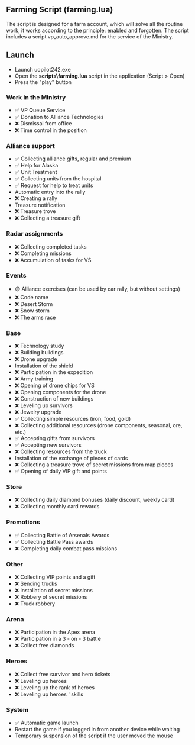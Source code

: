 ## Farming Script (farming.lua)

The script is designed for a farm account, which will solve all the routine work, it works according to the principle: enabled and forgotten. The script includes a script vp_auto_approve.md for the service of the Ministry.

## Launch
- Launch uopilot242.exe
- Open the **scripts\farming.lua** script in the application (Script > Open)
- Press the "play" button

### Work in the Ministry
- ✅ VP Queue Service
- ✅ Donation to Alliance Technologies
- ❌ Dismissal from office
- ❌ Time control in the position

### Alliance support
- ✅ Collecting alliance gifts, regular and premium
- ✅ Help for Alaska
- ✅ Unit Treatment
- ✅ Collecting units from the hospital
- ✅ Request for help to treat units
- Automatic entry into the rally
- ❌ Creating a rally
- Treasure notification
- ❌ Treasure trove
- ❌ Collecting a treasure gift

### Radar assignments
- ❌ Collecting completed tasks
- ❌ Completing missions
- ❌ Accumulation of tasks for VS

### Events
- 🟡 Alliance exercises (can be used by car rally, but without settings)
- ❌ Code name
- ❌ Desert Storm
- ❌ Snow storm
- ❌ The arms race

### Base
- ❌ Technology study
- ❌ Building buildings
- ❌ Drone upgrade
- Installation of the shield
- ❌ Participation in the expedition
- ❌ Army training
- ❌ Opening of drone chips for VS
- ❌ Opening components for the drone
- ❌ Construction of new buildings
- ❌ Leveling up survivors
- ❌ Jewelry upgrade
- ✅ Collecting simple resources (iron, food, gold)
- ❌ Collecting additional resources (drone components, seasonal, ore, etc.)
- ✅ Accepting gifts from survivors
- ✅ Accepting new survivors
- ❌ Collecting resources from the truck
- Installation of the exchange of pieces of cards
- ❌ Collecting a treasure trove of secret missions from map pieces
- ✅ Opening of daily VIP gift and points

### Store
- ❌ Collecting daily diamond bonuses (daily discount, weekly card)
- ❌ Collecting monthly card rewards

### Promotions
- ✅ Collecting Battle of Arsenals Awards
- ✅ Collecting Battle Pass awards
- ❌ Completing daily combat pass missions

### Other
- ❌ Collecting VIP points and a gift
- ❌ Sending trucks
- ❌ Installation of secret missions
- ❌ Robbery of secret missions
- ❌ Truck robbery

### Arena
- ❌ Participation in the Apex arena
- ❌ Participation in a 3 - on - 3 battle
- ❌ Collect free diamonds

### Heroes
- ❌ Collect free survivor and hero tickets
- ❌ Leveling up heroes
- ❌ Leveling up the rank of heroes
- ❌ Leveling up heroes ' skills

### System
- ✅ Automatic game launch
- Restart the game if you logged in from another device while waiting
- Temporary suspension of the script if the user moved the mouse
